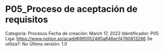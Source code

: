 # P05_Proceso de aceptación de requisitos

Categoría: Procesos
Fecha de creación: March 17, 2022
Identificador: P05
Liga: https://www.notion.so/acadd69f0052485a846ecf4780813286
Se utiliza?: No
Última versión: 1.0